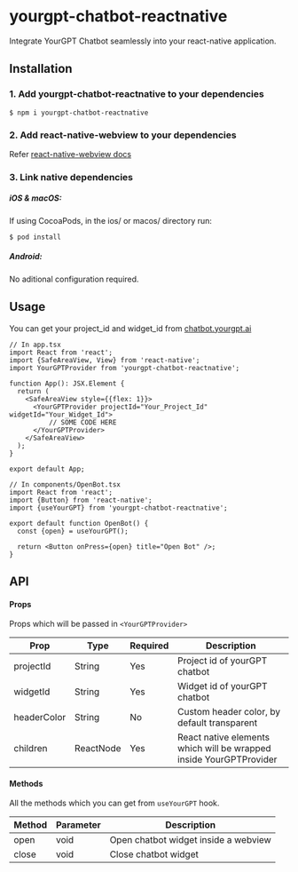 # yourgpt-chatbot-reactnative

Integrate YourGPT Chatbot seamlessly into your react-native application.

## Installation

### 1. Add yourgpt-chatbot-reactnative to your dependencies

```
$ npm i yourgpt-chatbot-reactnative
```

### 2. Add react-native-webview to your dependencies

Refer <a href="https://github.com/react-native-webview/react-native-webview/blob/master/docs/Getting-Started.md" target="_blank">react-native-webview docs</a>

### 3. Link native dependencies

##### iOS & macOS:

If using CocoaPods, in the ios/ or macos/ directory run:

```
$ pod install
```

##### Android:

No aditional configuration required.

## Usage

You can get your project_id and widget_id from <a href="https://chatbot.yourgpt.ai" target="_blank">chatbot.yourgpt.ai</a>

```
// In app.tsx
import React from 'react';
import {SafeAreaView, View} from 'react-native';
import YourGPTProvider from 'yourgpt-chatbot-reactnative';

function App(): JSX.Element {
  return (
    <SafeAreaView style={{flex: 1}}>
      <YourGPTProvider projectId="Your_Project_Id" widgetId="Your_Widget_Id">
          // SOME CODE HERE
      </YourGPTProvider>
    </SafeAreaView>
  );
}

export default App;

```

```
// In components/OpenBot.tsx
import React from 'react';
import {Button} from 'react-native';
import {useYourGPT} from 'yourgpt-chatbot-reactnative';

export default function OpenBot() {
  const {open} = useYourGPT();

  return <Button onPress={open} title="Open Bot" />;
}

```

## API

#### Props

Props which will be passed in `<YourGPTProvider>`

| Prop        | Type      | Required | Description                                                        |
| ----------- | --------- | -------- | ------------------------------------------------------------------ |
| projectId   | String    | Yes      | Project id of yourGPT chatbot                                      |
| widgetId    | String    | Yes      | Widget id of yourGPT chatbot                                       |
| headerColor | String    | No       | Custom header color, by default transparent                        |
| children    | ReactNode | Yes      | React native elements which will be wrapped inside YourGPTProvider |

#### Methods

All the methods which you can get from `useYourGPT` hook.

| Method | Parameter | Description                          |
| ------ | --------- | ------------------------------------ |
| open   | void      | Open chatbot widget inside a webview |
| close  | void      | Close chatbot widget                 |

